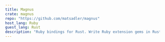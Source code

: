 ```yaml
---
title: Magnus
crate: magnus
repo: "https://github.com/matsadler/magnus"
host_lang: Ruby
guest_lang: Rust
description: "Ruby bindings for Rust. Write Ruby extension gems in Rust, or call Ruby code from a Rust binary."
---
```

